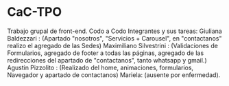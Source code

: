 # CaC-TPO
Trabajo grupal de front-end. Codo a Codo
Integrantes y sus tareas:
Giuliana Baldezzari : (Apartado "nosotros", "Servicios + Carousel", en "contactanos" realizo el agregado de las Sedes)
Maximiliano Silvestrini : (Validaciones de Formularios, agregado de footer a todas las páginas, agregado de las redirecciones del apartado de "contactanos", tanto whatsapp y gmail.)
Agustin Pizzolito : (Realizado del home, animaciones, formularios, Navegador y apartado de contactanos) 
Mariela: (ausente por enfermedad).
